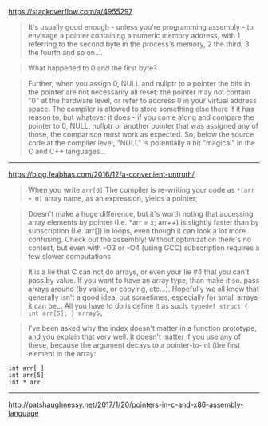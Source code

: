 https://stackoverflow.com/a/4955297

> It's usually good enough - unless you're programming assembly - to envisage a pointer containing a numeric memory address, with 1 referring to the second byte in the process's memory, 2 the third, 3 the fourth and so on....

> What happened to 0 and the first byte? 

> Further, when you assign 0, NULL and nullptr to a pointer the bits in the pointer are not necessarily all reset: the pointer may not contain "0" at the hardware level, or refer to address 0 in your virtual address space. The compiler is allowed to store something else there if it has reason to, but whatever it does - if you come along and compare the pointer to 0, NULL, nullptr or another pointer that was assigned any of those, the comparison must work as expected. So, below the source code at the compiler level, "NULL" is potentially a bit "magical" in the C and C++ languages...

---

https://blog.feabhas.com/2016/12/a-convenient-untruth/

> When you write `arr[0]`
The compiler is re-writing your code as 
`*(arr + 0)`
array name, 
as an expression, 
yields a pointer; 

> Doesn't make a huge difference, but it's worth noting that accessing array elements by pointer (I.e. *arr = x; arr++) is slightly faster than by subscription (I.e. arr[]) in loops, even though it can look a lot more confusing. Check out the assembly! Without optimization there's no contest, but even with -O3 or -O4 (using GCC) subscription requires a few slower computations

> It is a lie that C can not do arrays, or even your lie #4 that you can't pass by value. If you want to have an array type, than make it so. pass arrays around (by value, or copying, etc...). Hopefully we all know that generally isn't a good idea, but sometimes, especially for small arrays it can be... All you have to do is define it as such.
`typedef struct { int arr[5]; } array5;`

> I've been asked why the index doesn't matter in a function prototype, and you explain that very well. It doesn't matter if you use any of these, because the argument decays to a pointer-to-int (the first element in the array:
```
int arr[ ]
int arr[5]
int * arr
```
---

http://patshaughnessy.net/2017/1/20/pointers-in-c-and-x86-assembly-language
